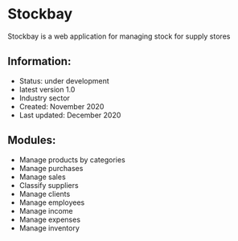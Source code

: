 # Stockbay

Stockbay is a web application for managing stock for supply stores

## Information:
- Status: under development
- latest version 1.0
- Industry sector
- Created: November 2020
- Last updated: December 2020

## Modules:
- Manage products by categories
- Manage purchases
- Manage sales
- Classify suppliers
- Manage clients
- Manage employees
- Manage income
- Manage expenses
- Manage inventory
